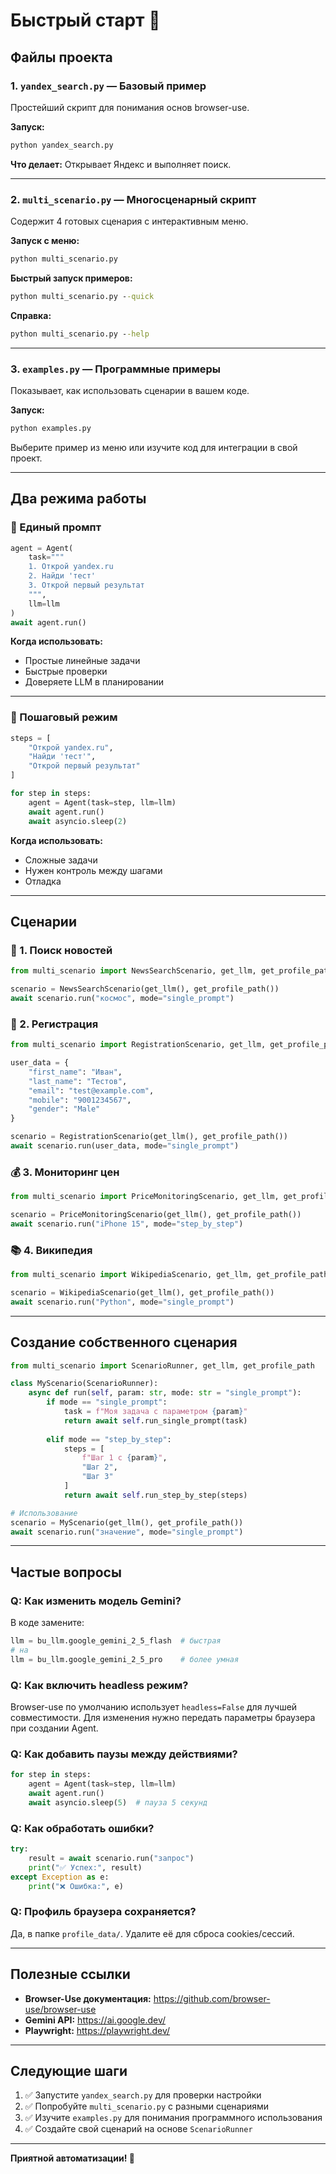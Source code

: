 # Быстрый старт 🚀

## Файлы проекта

### 1. `yandex_search.py` — Базовый пример
Простейший скрипт для понимания основ browser-use.

**Запуск:**
```cmd
python yandex_search.py
```

**Что делает:** Открывает Яндекс и выполняет поиск.

---

### 2. `multi_scenario.py` — Многосценарный скрипт
Содержит 4 готовых сценария с интерактивным меню.

**Запуск с меню:**
```cmd
python multi_scenario.py
```

**Быстрый запуск примеров:**
```cmd
python multi_scenario.py --quick
```

**Справка:**
```cmd
python multi_scenario.py --help
```

---

### 3. `examples.py` — Программные примеры
Показывает, как использовать сценарии в вашем коде.

**Запуск:**
```cmd
python examples.py
```

Выберите пример из меню или изучите код для интеграции в свой проект.

---

## Два режима работы

### 🎯 Единый промпт
```python
agent = Agent(
    task="""
    1. Открой yandex.ru
    2. Найди 'тест'
    3. Открой первый результат
    """,
    llm=llm
)
await agent.run()
```

**Когда использовать:**
- Простые линейные задачи
- Быстрые проверки
- Доверяете LLM в планировании

---

### 👣 Пошаговый режим
```python
steps = [
    "Открой yandex.ru",
    "Найди 'тест'",
    "Открой первый результат"
]

for step in steps:
    agent = Agent(task=step, llm=llm)
    await agent.run()
    await asyncio.sleep(2)
```

**Когда использовать:**
- Сложные задачи
- Нужен контроль между шагами
- Отладка

---

## Сценарии

### 📰 1. Поиск новостей
```python
from multi_scenario import NewsSearchScenario, get_llm, get_profile_path

scenario = NewsSearchScenario(get_llm(), get_profile_path())
await scenario.run("космос", mode="single_prompt")
```

### 📝 2. Регистрация
```python
from multi_scenario import RegistrationScenario, get_llm, get_profile_path

user_data = {
    "first_name": "Иван",
    "last_name": "Тестов",
    "email": "test@example.com",
    "mobile": "9001234567",
    "gender": "Male"
}

scenario = RegistrationScenario(get_llm(), get_profile_path())
await scenario.run(user_data, mode="single_prompt")
```

### 💰 3. Мониторинг цен
```python
from multi_scenario import PriceMonitoringScenario, get_llm, get_profile_path

scenario = PriceMonitoringScenario(get_llm(), get_profile_path())
await scenario.run("iPhone 15", mode="step_by_step")
```

### 📚 4. Википедия
```python
from multi_scenario import WikipediaScenario, get_llm, get_profile_path

scenario = WikipediaScenario(get_llm(), get_profile_path())
await scenario.run("Python", mode="single_prompt")
```

---

## Создание собственного сценария

```python
from multi_scenario import ScenarioRunner, get_llm, get_profile_path

class MyScenario(ScenarioRunner):
    async def run(self, param: str, mode: str = "single_prompt"):
        if mode == "single_prompt":
            task = f"Моя задача с параметром {param}"
            return await self.run_single_prompt(task)
        
        elif mode == "step_by_step":
            steps = [
                f"Шаг 1 с {param}",
                "Шаг 2",
                "Шаг 3"
            ]
            return await self.run_step_by_step(steps)

# Использование
scenario = MyScenario(get_llm(), get_profile_path())
await scenario.run("значение", mode="single_prompt")
```

---

## Частые вопросы

### Q: Как изменить модель Gemini?
В коде замените:
```python
llm = bu_llm.google_gemini_2_5_flash  # быстрая
# на
llm = bu_llm.google_gemini_2_5_pro    # более умная
```

### Q: Как включить headless режим?
Browser-use по умолчанию использует `headless=False` для лучшей совместимости.
Для изменения нужно передать параметры браузера при создании Agent.

### Q: Как добавить паузы между действиями?
```python
for step in steps:
    agent = Agent(task=step, llm=llm)
    await agent.run()
    await asyncio.sleep(5)  # пауза 5 секунд
```

### Q: Как обработать ошибки?
```python
try:
    result = await scenario.run("запрос")
    print("✅ Успех:", result)
except Exception as e:
    print("❌ Ошибка:", e)
```

### Q: Профиль браузера сохраняется?
Да, в папке `profile_data/`. Удалите её для сброса cookies/сессий.

---

## Полезные ссылки

- **Browser-Use документация:** https://github.com/browser-use/browser-use
- **Gemini API:** https://ai.google.dev/
- **Playwright:** https://playwright.dev/

---

## Следующие шаги

1. ✅ Запустите `yandex_search.py` для проверки настройки
2. ✅ Попробуйте `multi_scenario.py` с разными сценариями
3. ✅ Изучите `examples.py` для понимания программного использования
4. ✅ Создайте свой сценарий на основе `ScenarioRunner`

---

**Приятной автоматизации! 🤖**
